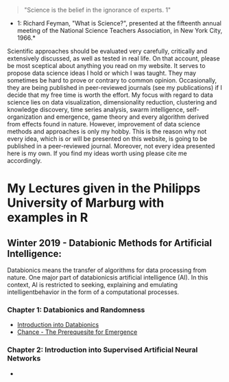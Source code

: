 
 > "Science is the belief in the ignorance of experts. 1"

* 1: Richard Feyman, "What is Science?", presented at the fifteenth annual meeting of the National Science Teachers Association, in New York City, 1966.*

Scientific approaches should be evaluated very carefully, critically and extensively discussed, as well as tested in real life.
On that account, please be most sceptical about anything you read on my website.
It serves to propose data science ideas I hold or which I was taught.
They may sometimes be hard to prove or contrary to common opinion.
Occasionally, they are being published in peer-reviewed journals (see my publications) if I decide that my free time is worth the effort.
My focus with regard to data science lies on data visualization, dimensionality reduction, clustering and knowledge discovery, time series analysis, swarm intelligence, self-organization and emergence, game theory and every algorithm derived from effects found in nature.
However, improvement of data science methods and approaches is only my hobby.
This is the reason why not every idea, which is or will be presented on this website, is going to be published in a peer-reviewed journal.
Moreover, not every idea presented here is my own.
If you find my ideas worth using please cite me accordingly. 


#  My Lectures given in the Philipps University of Marburg with examples in R 

##  Winter 2019 - Databionic Methods for Artificial Intelligence:

Databionics means the transfer of algorithms for data processing from nature. One major part of databionicsis artificial intelligence (AI). In this context, AI is restricted to seeking, explaining and emulating intelligentbehavior in the form of a computational processes. 

### Chapter 1: Databionics and Randomness
* <a href="files/logo.zip" download>Introduction into Databionics</a>
* <a href="files/logo.zip" download>Chance - The Prerequesite for Emergence </a>
### Chapter 2: Introduction into Supervised Artificial Neural Networks 
*  

